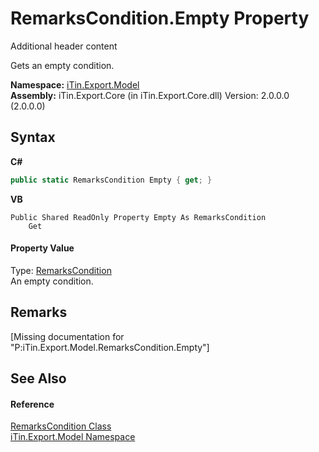 # RemarksCondition.Empty Property 
Additional header content 

Gets an empty condition.

**Namespace:**&nbsp;<a href="N_iTin_Export_Model">iTin.Export.Model</a><br />**Assembly:**&nbsp;iTin.Export.Core (in iTin.Export.Core.dll) Version: 2.0.0.0 (2.0.0.0)

## Syntax

**C#**<br />
``` C#
public static RemarksCondition Empty { get; }
```

**VB**<br />
``` VB
Public Shared ReadOnly Property Empty As RemarksCondition
	Get
```


#### Property Value
Type: <a href="T_iTin_Export_Model_RemarksCondition">RemarksCondition</a><br />An empty condition.

## Remarks
\[Missing <remarks> documentation for "P:iTin.Export.Model.RemarksCondition.Empty"\]

## See Also


#### Reference
<a href="T_iTin_Export_Model_RemarksCondition">RemarksCondition Class</a><br /><a href="N_iTin_Export_Model">iTin.Export.Model Namespace</a><br />